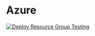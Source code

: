 # Azure


[![Deploy Resource Group Testing](https://aka.ms/deploytoazurebutton)](https://portal.azure.com/#create/Microsoft.Template/uri/https%3A%2F%2Fraw.githubusercontent.com%2Faespindola09%2FAzure%2Fmain%2FDeployRGTest.json%20)
